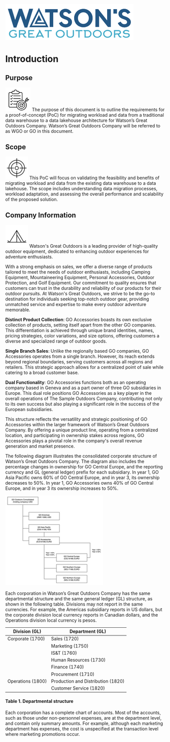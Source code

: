 ![Watsons](wxd-images/watsons-go-logo-small.png)

# Introduction

## Purpose
![Watsons](wxd-images/poc-bullseye.png)
The purpose of this document is to outline the requirements for a proof-of-concept (PoC) for migrating workload and data from a traditional data warehouse to a data lakehouse architecture for Watson’s Great Outdoors Company. Watson’s Great Outdoors Company will be referred to as WGO or GO in this document.

## Scope
![Watsons](wxd-images/poc-target.png)
This PoC will focus on validating the feasibility and benefits of migrating workload and data from the existing data warehouse to a data lakehouse. The scope includes understanding data migration processes, workload adaptation, and assessing the overall performance and scalability of the proposed solution.

## Company Information
![Watsons](wxd-images/poc-tent.png)
Watson's Great Outdoors is a leading provider of high-quality outdoor equipment, dedicated to enhancing outdoor experiences for adventure enthusiasts. 

With a strong emphasis on sales, we offer a diverse range of products tailored to meet the needs of outdoor enthusiasts, including Camping Equipment, Mountaineering Equipment, Personal Accessories, Outdoor Protection, and Golf Equipment. Our commitment to quality ensures that customers can trust in the durability and reliability of our products for their outdoor pursuits. At Watson's Great Outdoors, we strive to be the go-to destination for individuals seeking top-notch outdoor gear, providing unmatched service and expertise to make every outdoor adventure memorable.

**Distinct Product Collection**: GO Accessories boasts its own exclusive collection of products, setting itself apart from the other GO companies. This differentiation is achieved through unique brand identities, names, pricing strategies, color variations, and size options, offering customers a diverse and specialized range of outdoor goods.

**Single Branch Sales**: Unlike the regionally based GO companies, GO Accessories operates from a single branch. However, its reach extends beyond regional boundaries, serving customers across all regions and retailers. This strategic approach allows for a centralized point of sale while catering to a broad customer base.

**Dual Functionality**: GO Accessories functions both as an operating company based in Geneva and as a part owner of three GO subsidiaries in Europe. This dual role positions GO Accessories as a key player in the overall operations of The Sample Outdoors Company, contributing not only to its own success but also playing a significant role in the success of the European subsidiaries.

This structure reflects the versatility and strategic positioning of GO Accessories within the larger framework of Watson’s Great Outdoors Company. By offering a unique product line, operating from a centralized location, and participating in ownership stakes across regions, GO Accessories plays a pivotal role in the company's overall revenue generation and market presence.

The following diagram illustrates the consolidated corporate structure of Watson’s Great Outdoors Company. The diagram also includes the percentage changes in ownership for GO Central Europe, and the reporting currency and GL (general ledger) prefix for each subsidiary. In year 1, GO Asia Pacific owns 60% of GO Central Europe, and in year 3, its ownership decreases to 50%. In year 1, GO Accessories owns 40% of GO Central Europe, and in year 3 its ownership increases to 50%.

 ![Watsons](wxd-images/poc-watsons-org.png)

Each corporation in Watson’s Great Outdoors Company has the same departmental structure and the same general ledger (GL) structure, as shown in the following table. Divisions may not report in the same currencies. For example, the Americas subsidiary reports in US dollars, but the corporate division local currency reports in Canadian dollars, and the Operations division local currency is pesos.

|Division (GL)|Department (GL)
|-------------|---------------|
|Corporate (1700)|Sales (1720)
||Marketing (1750)
||IS&T (1760)
||Human Resources (1730)
||Finance (1740)
||Procurement (1710)
|Operations (1800)|Production and Distribution (1820)
||Customer Service (1820)

#### Table 1. Departmental structure

Each corporation has a complete chart of accounts. Most of the accounts, such as those under non-personnel expenses, are at the department level, and contain only summary amounts. For example, although each marketing department has expenses, the cost is unspecified at the transaction level where marketing promotions occur.



